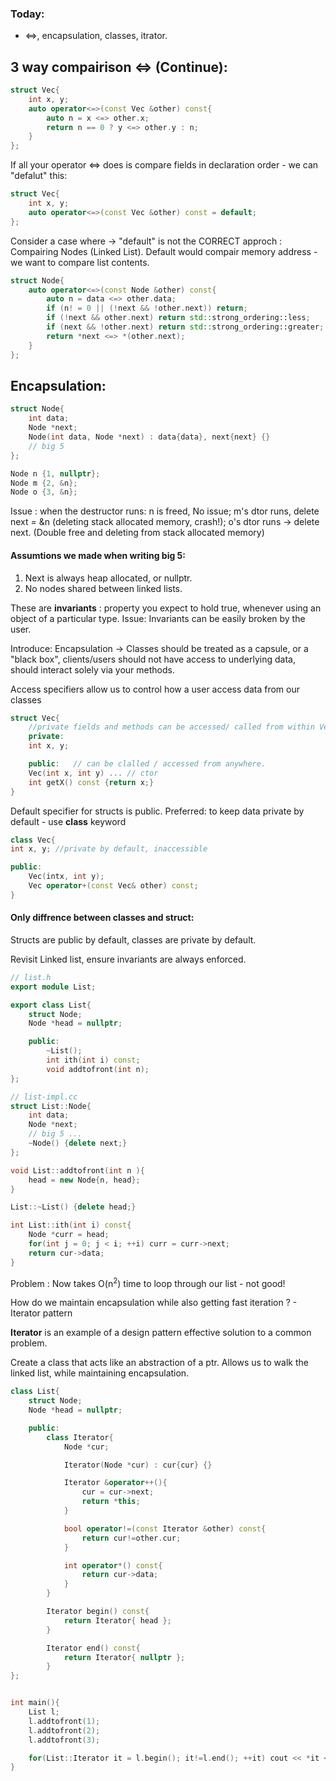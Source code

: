 ### Today:
- <=>, encapsulation, classes, itrator.


## 3 way compairison <=> (Continue):
```c++
struct Vec{
    int x, y;
    auto operator<=>(const Vec &other) const{
        auto n = x <=> other.x;
        return n == 0 ? y <=> other.y : n;
    }
};
``` 

If all your operator <=> does is compare fields in declaration order - we can "defalut" this:

```c++
struct Vec{
    int x, y;
    auto operator<=>(const Vec &other) const = default;
};
```

Consider a case where -> "default" is not the CORRECT approch : Compairing Nodes (Linked List).
Default would compair memory address - we want to compare list contents.

```c++
struct Node{
    auto operator<=>(const Node &other) const{
        auto n = data <=> other.data;
        if (n! = 0 || (!next && !other.next)) return;
        if (!next && other.next) return std::strong_ordering::less;
        if (next && !other.next) return std::strong_ordering::greater;
        return *next <=> *(other.next);
    }
};
```

## Encapsulation:

```c++
struct Node{
    int data;
    Node *next;
    Node(int data, Node *next) : data{data}, next{next} {}
    // big 5
};

Node n {1, nullptr};
Node m {2, &n};
Node o {3, &n};
```

Issue : when the destructor runs: n is freed, No issue; m's dtor runs, delete next = &n (deleting stack allocated memory, crash!); o's dtor runs -> delete next. (Double free and deleting from stack allocated memory)

#### Assumtions we made when writing big 5:
1. Next is always heap allocated, or nullptr.
2. No nodes shared between linked lists.

These are **invariants** : property you expect to hold true, whenever using an object of a particular type.
Issue: Invariants can be easily broken by the user.

Introduce: Encapsulation -> Classes should be treated as a capsule, or a "black box", clients/users should not have access to underlying data, should interact solely via your methods.

Access specifiers allow us to control how a user access data from our classes

```c++
struct Vec{
    //private fields and methods can be accessed/ called from within Vec method.
    private:
    int x, y;

    public:   // can be clalled / accessed from anywhere.
    Vec(int x, int y) ... // ctor
    int getX() const {return x;}
}
```
Default specifier for structs is public.
Preferred: to keep data private by default - use **class** keyword

```c++
class Vec{
int x, y; //private by default, inaccessible

public:
    Vec(intx, int y);
    Vec operator+(const Vec& other) const;
}
```
#### Only diffrence between classes and struct:
Structs are public by default, classes are private by default.

Revisit Linked list, ensure invariants are always enforced.

```c++
// list.h
export module List;

export class List{
    struct Node;
    Node *head = nullptr;

    public:
        ~List();
        int ith(int i) const;
        void addtofront(int n);
};

// list-impl.cc
struct List::Node{
    int data;
    Node *next;
    // big 5 ...
    ~Node() {delete next;}
};

void List::addtofront(int n ){
    head = new Node{n, head};
}

List::~List() {delete head;}

int List::ith(int i) const{
    Node *curr = head;
    for(int j = 0; j < i; ++i) curr = curr->next;
    return cur->data;
}
```

Problem : Now takes O(n<sup>2</sup>) time to loop through our list - not good!

How do we maintain encapsulation while also getting fast iteration ? - Iterator pattern

**Iterator** is an example of a design pattern effective solution to a common problem. 

Create a class that acts like an abstraction of a ptr. Allows us to walk the linked list, while maintaining encapsulation.

```c++
class List{
    struct Node;
    Node *head = nullptr;

    public:
        class Iterator{
            Node *cur;

            Iterator(Node *cur) : cur{cur} {}

            Iterator &operator++(){
                cur = cur->next;
                return *this;
            }

            bool operator!=(const Iterator &other) const{
                return cur!=other.cur;
            }

            int operator*() const{
                return cur->data;
            }
        }

        Iterator begin() const{
            return Iterator{ head };
        }

        Iterator end() const{
            return Iterator{ nullptr };
        }
};


int main(){
    List l;
    l.addtofront(1);
    l.addtofront(2);
    l.addtofront(3);

    for(List::Iterator it = l.begin(); it!=l.end(); ++it) cout << *it << endl;
}
```
